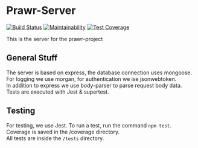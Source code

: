 # Prawr-Server
[![Build Status](https://travis-ci.org/Prawr/Prawr-Server.svg?branch=master)](https://travis-ci.org/Prawr/Prawr-Server) 
[![Maintainability](https://api.codeclimate.com/v1/badges/19d3b9aeb33112d97178/maintainability)](https://codeclimate.com/github/Prawr/Prawr-Server/maintainability) 
 [![Test Coverage](https://api.codeclimate.com/v1/badges/19d3b9aeb33112d97178/test_coverage)](https://codeclimate.com/github/Prawr/Prawr-Server/test_coverage)  

This is the server for the prawr-project

## General Stuff
The server is based on express, the database connection uses mongoose.  
For logging we use morgan, for authentication we ise jsonwebtoken.  
In addition to express we use body-parser to parse request body data.  
Tests are executed with Jest & supertest.

## Testing
For testing, we use Jest. To run a test, run the command `npm test`.  
Coverage is saved in the /coverage directory.  
All tests are inside the `/tests` directory.